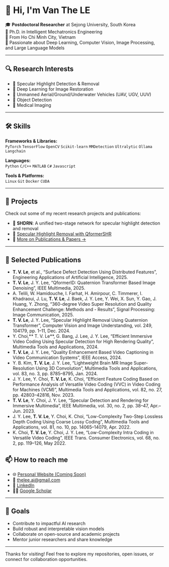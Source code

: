 # 👋 Hi, I'm Van The LE

🎓 **Postdoctoral Researcher** at Sejong University, South Korea  
🧠 Ph.D. in Intelligent Mechatronics Engineering  
📍 From Ho Chi Minh City, Vietnam  
🔬 Passionate about Deep Learning, Computer Vision, Image Processing, and Large Language Models

---

## 🔍 Research Interests

- 🧊 Specular Highlight Detection & Removal
- 🧠 Deep Learning for Image Restoration
- 🤖 Unmanned Aerial/Ground/Underwater Vehicles (UAV, UGV, UUV)
- 🧮 Object Detection
- 🧪 Medical Imaging

---

## 🛠️ Skills

**Frameworks & Libraries:**  
`PyTorch` `TensorFlow` `OpenCV`  `Scikit-learn` `MMDetection` `Ultralytic` `Ollama` `Langchain`

**Languages:**  
`Python` `C/C++` `MATLAB` `C#` `Javascript` 

**Tools & Platforms:**  
`Linux` `Git` `Docker`  `CUDA`

---

## 📂 Projects

Check out some of my recent research projects and publications:

- 🔬 **SHDRN**: A unified two-stage network for specular highlight detection and removal  
- 🔗 [Specular Highlight Removal with QformerSHR](https://github.com/YOUR-REPO-LINK)  
- 📄 [More on Publications & Papers →](https://scholar.google.com/citations?user=YOUR_ID)

---

## 📄 Selected Publications

- **T. V. Le**, et al., “Surface Defect Detection Using Distributed Features”, Engineering Applications of Artificial Intelligence, 2025.
- **T. V. Le**, J. Y. Lee, “QformerID: Quaternion Transformer Based Image Denoising”, IEEE Multimedia, 2025.
- A. Telili, W. Hamidouche, I. Farhat, H. Amirpour, C. Timmerer, I. Khadraoui, J. Lu, **T. V. Le**, J. Baek, J. Y. Lee, Y. Wei, X. Sun, Y. Gao, J. Huang, Y. Zhong, “360-degree Video Super Resolution and Quality Enhancement Challenge: Methods and - Results”, Signal Processing: Image Communication, 2025.
- **T. V. Le**, J. Y. Lee, “Specular Highlight Removal Using Quaternion Transformer”, Computer Vision and Image Understanding, vol. 249, 104179, pp. 1–11, Dec. 2024.
- Y. Choi,** T. V. Le**, G. Bang, J. Lee, J. Y. Lee, “Efficient Immersive Video Coding Using Specular Detection for High Rendering Quality”, Multimedia Tools and Applications, 2024.
- **T. V. Le**, J. Y. Lee, “Quality Enhancement Based Video Captioning in Video Communication Systems”, IEEE Access, 2024.
- Y. B. Kim, **T. V. Le**, J. Y. Lee, “Lightweight Brain MR Image Super-Resolution Using 3D Convolution”, Multimedia Tools and Applications, vol. 83, no. 3, pp. 8785–8795, Jan. 2024.
- J. Y. Lee, Y. Choi, **T. V. Le**, K. Choi, “Efficient Feature Coding Based on Performance Analysis of Versatile Video Coding (VVC) in Video Coding for Machines (VCM)”, Multimedia Tools and Applications, vol. 82, no. 27, pp. 42803–42816, Nov. 2023.
- **T. V. Le**, Y. Choi, J. Y. Lee, “Specular Detection and Rendering for Immersive Multimedia”, IEEE Multimedia, vol. 30, no. 2, pp. 38–47, Apr.–Jun. 2023.
- J. Y. Lee, **T. V. Le**, Y. Choi, K. Choi, “Low-Complexity Two-Step Lossless Depth Coding Using Coarse Lossy Coding”, Multimedia Tools and Applications, vol. 81, no. 10, pp. 14065–14079, Apr. 2022.
- K. Choi, **T. V. Le**, Y. Choi, J. Y. Lee, “Low-Complexity Intra Coding in Versatile Video Coding”, IEEE Trans. Consumer Electronics, vol. 68, no. 2, pp. 119–126, May 2022.


## 📫 How to reach me

- 🌐 [Personal Website (Coming Soon)]()
- 📧 thelee.ai@gmail.com  
- 🔗 [LinkedIn](https://www.linkedin.com/in/YOUR-LINKEDIN/)  
- 🧑‍🔬 [Google Scholar](https://scholar.google.com/citations?user=YOUR_ID)

---

## 🚀 Goals

- Contribute to impactful AI research  
- Build robust and interpretable vision models  
- Collaborate on open-source and academic projects  
- Mentor junior researchers and share knowledge

---

Thanks for visiting! Feel free to explore my repositories, open issues, or connect for collaboration opportunities.

